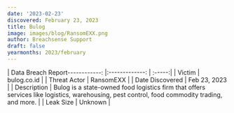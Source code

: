 ```yaml
---
date: '2023-02-23'
discovered: February 23, 2023
title: Bulog
image: images/blog/RansomEXX.png
author: Breachsense Support
draft: false
yearmonths: 2023/february
---
```


| Data Breach Report------------:     |:-------------:    | :-----:|
| Victim      | bulog.co.id      | 
| Threat Actor      | RansomEXX      | 
| Date Discovered      | Feb 23, 2023      | 
| Description      | Bulog is a state-owned food logistics firm that offers services like logistics, warehousing, pest control, food commodity trading, and more.      | 
| Leak Size      | Unknown      | 

